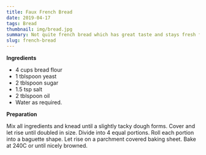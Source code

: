 ```yaml
---
title: Faux French Bread
date: 2019-04-17
tags: Bread
thumbnail: img/bread.jpg
summary: Not quite french bread which has great taste and stays fresh for longer.
slug: french-bread
---
```


__Ingredients__

+ 4 cups bread flour
+ 1 tblspoon yeast
+ 2 tblspoon sugar
+ 1.5 tsp salt
+ 2 tblspoon oil
+ Water as required.

__Preparation__

Mix all ingredients and knead until a slightly tacky dough forms. Cover and let rise until doubled in size. Divide into 4 equal portions. Roll each portion into a baguette shape. Let rise on a parchment covered baking sheet. Bake at 240C or until nicely browned.
